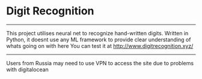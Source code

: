# Digit Recognition #
************
This project utilises neural net to recognize hand-written digits.
Written in Python, it doesnt use any ML framework to provide clear understanding of whats going on with here
You can test it at http://www.digitrecognition.xyz/
************
Users from Russia may need to use VPN to access the site due to problems with digitalocean
